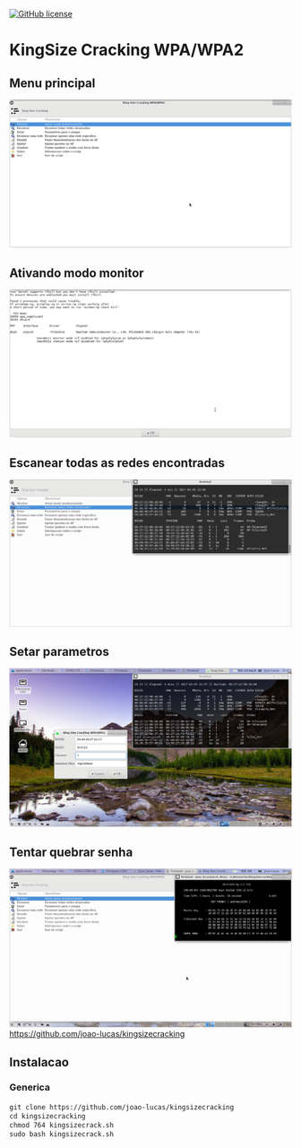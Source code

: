 [![GitHub license](https://img.shields.io/badge/license-MIT-blue.svg?style=plastic)](https://raw.githubusercontent.com/joao-lucas/jlvm/master/LICENSE)

# KingSize Cracking WPA/WPA2 

## Menu principal
![1](https://github.com/joao-lucas/kingsizecracking/blob/master/screenshots/1-menu.png)

## Ativando modo monitor
![2](https://github.com/joao-lucas/kingsizecracking/blob/master/screenshots/2-modo-monitor.png)

## Escanear todas as redes encontradas
![3](https://github.com/joao-lucas/kingsizecracking/blob/master/screenshots/3-escanear-todas-redes.png)

## Setar parametros
![4](https://github.com/joao-lucas/kingsizecracking/blob/master/screenshots/4-setar-parametros.png)

## Tentar quebrar senha
![5](https://github.com/joao-lucas/kingsizecracking/blob/master/screenshots/5-cracking.png)
https://github.com/joao-lucas/kingsizecracking

## Instalacao
### Generica
	git clone https://github.com/joao-lucas/kingsizecracking
	cd kingsizecracking
	chmod 764 kingsizecrack.sh
	sudo bash kingsizecrack.sh